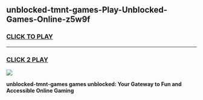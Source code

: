 
## unblocked-tmnt-games-Play-Unblocked-Games-Online-z5w9f
<h3>
<a href="https://premium76.site?title=unblocked-tmnt-games&ref=24A">CLICK TO PLAY</a></h3>
<hr>

<h3>
<a href="https://premium76.site?title=unblocked-tmnt-games&ref=24A">CLICK 2 PLAY</a>
  
</h3>

<a href="https://premium76.site?title=unblocked-tmnt-games&ref=24A"><img src="https://clearcache.store/games.png"></a>


**unblocked-tmnt-games games unblocked: Your Gateway to Fun and Accessible Online Gaming**
